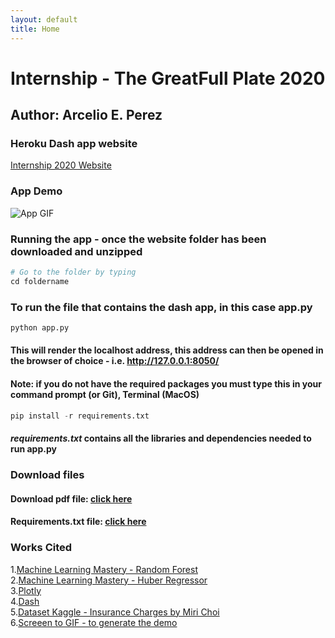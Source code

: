 ```yaml
---
layout: default
title: Home
---
```

# Internship - The GreatFull Plate 2020  
## Author: Arcelio E. Perez  

### Heroku Dash app website  
[Internship 2020 Website](https://my-internship-app.herokuapp.com/) 

### App Demo 
![App GIF](demo/my-dash-app.gif)

### Running the app - once the website folder has been downloaded and unzipped  
```python 
# Go to the folder by typing 
cd foldername 
```  
### To run the file that contains the dash app, in this case **app.py**  
```python
python app.py
```  
#### This will render the localhost address, this address can then be opened in the browser of choice - i.e. http://127.0.0.1:8050/

#### **Note:** if you do not have the required packages you must type this in your command prompt (or Git), Terminal (MacOS)  
```python
pip install -r requirements.txt
```  
#### *requirements.txt* contains all the libraries and dependencies needed to run **app.py**  

### Download files    
#### Download pdf file: <a target = "_blank" href="source/InternshipSchedule.pdf"> click here </a>    
#### Requirements.txt file: <a href="source/requirements.txt" download> click here </a>     

### Works Cited  
1.[Machine Learning Mastery - Random Forest](https://machinelearningmastery.com/random-forest-ensemble-in-python/)  
2.[Machine Learning Mastery - Huber Regressor](https://machinelearningmastery.com/robust-regression-for-machine-learning-in-python/#:~:text=Regression%20is%20a%20modeling%20task,most%20successful%20being%20linear%20regression.)  
3.[Plotly](https://plotly.com/)  
4.[Dash](https://dash.plotly.com/)  
5.[Dataset Kaggle - Insurance Charges by Miri Choi](https://www.kaggle.com/mirichoi0218/insurance)  
6.[Screeen to GIF - to generate the demo](https://www.screentogif.com/)
